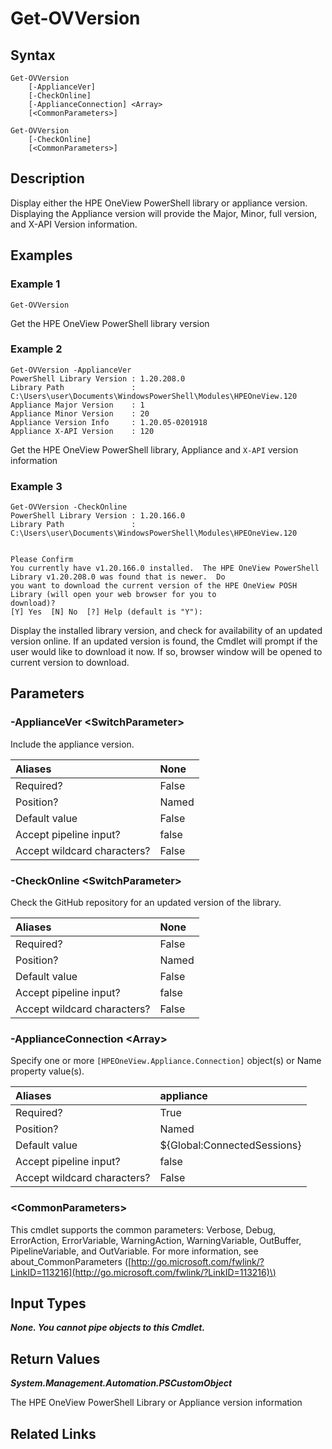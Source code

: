 ﻿---
description: Display library component versions.
---

# Get-OVVersion

## Syntax

```text
Get-OVVersion
    [-ApplianceVer]
    [-CheckOnline]
    [-ApplianceConnection] <Array>
    [<CommonParameters>]
```

```text
Get-OVVersion
    [-CheckOnline]
    [<CommonParameters>]
```

## Description

Display either the HPE OneView PowerShell library or appliance version.  Displaying the Appliance version will provide the Major, Minor, full version, and X-API Version information.

## Examples

###  Example 1 

```text
Get-OVVersion
```

Get the HPE OneView PowerShell library version

###  Example 2 

```text
Get-OVVersion -ApplianceVer
PowerShell Library Version : 1.20.208.0
Library Path               : C:\Users\user\Documents\WindowsPowerShell\Modules\HPEOneView.120
Appliance Major Version    : 1
Appliance Minor Version    : 20
Appliance Version Info     : 1.20.05-0201918
Appliance X-API Version    : 120
```

Get the HPE OneView PowerShell library, Appliance and `X-API` version information

###  Example 3 

```text
Get-OVVersion -CheckOnline
PowerShell Library Version : 1.20.166.0
Library Path               : C:\Users\user\Documents\WindowsPowerShell\Modules\HPEOneView.120


Please Confirm
You currently have v1.20.166.0 installed.  The HPE OneView PowerShell Library v1.20.208.0 was found that is newer.  Do
you want to download the current version of the HPE OneView POSH Library (will open your web browser for you to
download)?
[Y] Yes  [N] No  [?] Help (default is "Y"):
```

Display the installed library version, and check for availability of an updated version online. If an updated version is found, the Cmdlet will prompt if the user would like to download it now. If so, browser window will be opened to current version to download.

## Parameters

### -ApplianceVer &lt;SwitchParameter&gt;

Include the appliance version.

| Aliases | None |
| :--- | :--- |
| Required? | False |
| Position? | Named |
| Default value | False |
| Accept pipeline input? | false |
| Accept wildcard characters? | False |

### -CheckOnline &lt;SwitchParameter&gt;

Check the GitHub repository for an updated version of the library.

| Aliases | None |
| :--- | :--- |
| Required? | False |
| Position? | Named |
| Default value | False |
| Accept pipeline input? | false |
| Accept wildcard characters? | False |

### -ApplianceConnection &lt;Array&gt;

Specify one or more `[HPEOneView.Appliance.Connection]` object(s) or Name property value(s).

| Aliases | appliance |
| :--- | :--- |
| Required? | True |
| Position? | Named |
| Default value | ${Global:ConnectedSessions} |
| Accept pipeline input? | false |
| Accept wildcard characters? | False |

### &lt;CommonParameters&gt;

This cmdlet supports the common parameters: Verbose, Debug, ErrorAction, ErrorVariable, WarningAction, WarningVariable, OutBuffer, PipelineVariable, and OutVariable. For more information, see about\_CommonParameters \([http://go.microsoft.com/fwlink/?LinkID=113216](http://go.microsoft.com/fwlink/?LinkID=113216)\)

## Input Types

_**None.  You cannot pipe objects to this Cmdlet.**_

## Return Values

_**System.Management.Automation.PSCustomObject**_

The HPE OneView PowerShell Library or Appliance version information

## Related Links

